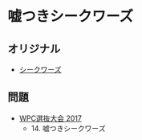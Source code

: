 # 嘘つきシークワーズ

## オリジナル
- [シークワーズ](wordsearch.md)

## 問題
- [WPC選抜大会 2017](../questions/jwpc2017.md)
	- 14\. 嘘つきシークワーズ

